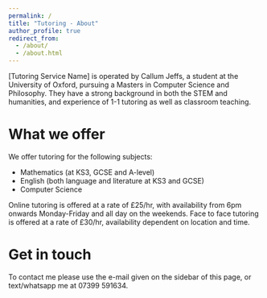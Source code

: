 ```yaml
---
permalink: /
title: "Tutoring - About"
author_profile: true
redirect_from: 
  - /about/
  - /about.html
---
```


\[Tutoring Service Name\] is operated by Callum Jeffs, a student at the University of Oxford, pursuing a Masters in Computer Science and Philosophy. They have a strong background in both the STEM and humanities, and experience of 1-1 tutoring as well as classroom teaching.

What we offer
======

We offer tutoring for the following subjects:
- Mathematics (at KS3, GCSE and A-level)
- English (both language and literature at KS3 and GCSE)
- Computer Science

Online tutoring is offered at a rate of £25/hr, with availability from 6pm onwards Monday-Friday and all day on the weekends.
Face to face tutoring is offered at a rate of £30/hr, availability dependent on location and time. 

Get in touch
=====

To contact me please use the e-mail given on the sidebar of this page, or text/whatsapp me at 07399 591634.
